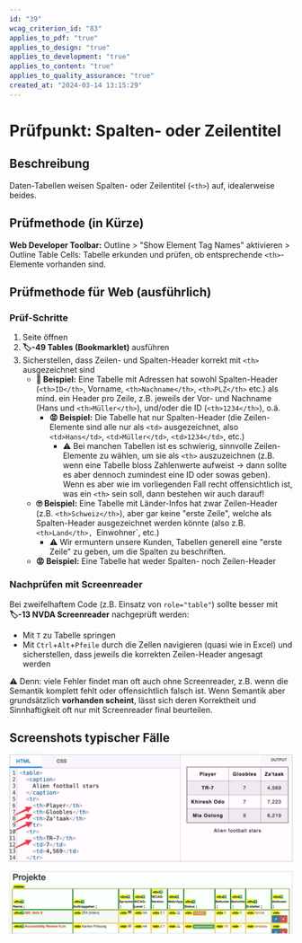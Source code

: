```yaml
---
id: "39"
wcag_criterion_id: "83"
applies_to_pdf: "true"
applies_to_design: "true"
applies_to_development: "true"
applies_to_content: "true"
applies_to_quality_assurance: "true"
created_at: "2024-03-14 13:15:29"
---
```


# Prüfpunkt: Spalten- oder Zeilentitel

## Beschreibung

Daten-Tabellen weisen Spalten- oder Zeilentitel (`<th>`) auf, idealerweise beides.

## Prüfmethode (in Kürze)

**Web Developer Toolbar:** Outline > "Show Element Tag Names" aktivieren > Outline Table Cells: Tabelle erkunden und prüfen, ob entsprechende `<th>`-Elemente vorhanden sind.

## Prüfmethode für Web (ausführlich)

### Prüf-Schritte

1. Seite öffnen
1. **🏷️-49 Tables (Bookmarklet)** ausführen
1. Sicherstellen, dass Zeilen- und Spalten-Header korrekt mit `<th>` ausgezeichnet sind
    - **🙂 Beispiel:** Eine Tabelle mit Adressen hat sowohl Spalten-Header (`<th>ID</th>`, <th>Vorname</th>, `<th>Nachname</th>`, `<th>PLZ</th>` etc.) als mind. ein Header pro Zeile, z.B. jeweils der Vor- und Nachname (<th>Hans</th> und `<th>Müller</th>`), und/oder die ID (`<th>1234</th>`), o.ä.
        - **😡 Beispiel:** Die Tabelle hat nur Spalten-Header (die Zeilen-Elemente sind alle nur als `<td>` ausgezeichnet, also `<td>Hans</td>`, `<td>Müller</td>`, `<td>1234</td>`, etc.)
            - ⚠️ Bei manchen Tabellen ist es schwierig, sinnvolle Zeilen-Elemente zu wählen, um sie als `<th>` auszuzeichnen (z.B. wenn eine Tabelle bloss Zahlenwerte aufweist → dann sollte es aber dennoch zumindest eine ID oder sowas geben). Wenn es aber wie im vorliegenden Fall recht offensichtlich ist, was ein `<th>` sein soll, dann bestehen wir auch darauf!
    - **🙄 Beispiel:** Eine Tabelle mit Länder-Infos hat zwar Zeilen-Header (z.B. `<th>Schweiz</th>`), aber gar keine "erste Zeile", welche als Spalten-Header ausgezeichnet werden könnte (also z.B. `<th>Land</th>, `<th>Einwohner</th>`, etc.)
        - ⚠️ Wir ermuntern unsere Kunden, Tabellen generell eine "erste Zeile" zu geben, um die Spalten zu beschriften.
    - **😡 Beispiel:** Eine Tabelle hat weder Spalten- noch Zeilen-Header

### Nachprüfen mit Screenreader

Bei zweifelhaftem Code (z.B. Einsatz von `role="table"`) sollte besser mit **🏷️-13 NVDA Screenreader** nachgeprüft werden:

- Mit `T` zu Tabelle springen
- Mit `Ctrl`+`Alt`+`Pfeile` durch die Zellen navigieren (quasi wie in Excel) und sicherstellen, dass jeweils die korrekten Zeilen-Header angesagt werden

⚠️ Denn: viele Fehler findet man oft auch ohne Screenreader, z.B. wenn die Semantik komplett fehlt oder offensichtlich falsch ist. Wenn Semantik aber grundsätzlich **vorhanden scheint**, lässt sich deren Korrektheit und Sinnhaftigkeit oft nur mit Screenreader final beurteilen.

## Screenshots typischer Fälle

![Table-Demo auf MDN mit korrekten THs](images/table-demo-auf-mdn-mit-korrekten-ths.png)

![Tabelle in A4AA mit aktiviertem Tables-Bookmarklet](images/tabelle-in-a4aa-mit-aktiviertem-tables-bookmarklet.png)